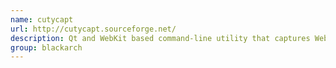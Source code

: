 ```yaml
---
name: cutycapt
url: http://cutycapt.sourceforge.net/
description: Qt and WebKit based command-line utility that captures WebKit's rendering of a web page. URL : http://cutycapt.sourceforge.net/ Groups : blackarch blackarch-recon
group: blackarch
---
```

